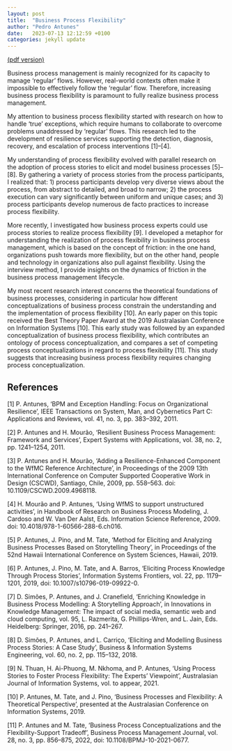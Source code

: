 ```yaml
---
layout: post
title:  "Business Process Flexibility"
author: "Pedro Antunes"
date:   2023-07-13 12:12:59 +0100
categories: jekyll update
---
```


[(pdf version)](assets/pdf/process-flexibility.pdf)

Business process management is mainly recognized for its capacity to manage ‘regular’ flows. However, real-world contexts often make it impossible to effectively follow the ‘regular’ flow. Therefore, increasing business process flexibility is paramount to fully realize business process management.

My attention to business process flexibility started with research on how to handle ‘true’ exceptions, which require humans to collaborate to overcome problems unaddressed by ‘regular’ flows. This research led to the development of resilience services supporting the detection, diagnosis, recovery, and escalation of process interventions [1]–[4].

My understanding of process flexibility evolved with parallel research on the adoption of process stories to elicit and model business processes [5]–[8]. By gathering a variety of process stories from the process participants, I realized that: 1) process participants develop very diverse views about the process, from abstract to detailed, and broad to narrow; 2) the process execution can vary significantly between uniform and unique cases; and 3) process participants develop numerous de facto practices to increase process flexibility.

More recently, I investigated how business process experts could use process stories to realize process flexibility [9]. I developed a metaphor for understanding the realization of process flexibility in business process management, which is based on the concept of friction: in the one hand, organizations push towards more flexibility, but on the other hand, people and technology in organizations also pull against flexibility. Using the interview method, I provide insights on the dynamics of friction in the business process management lifecycle.

My most recent research interest concerns the theoretical foundations of business processes, considering in particular how different conceptualizations of business process constrain the understanding and the implementation of process flexibility [10]. An early paper on this topic received the Best Theory Paper Award at the 2019 Australasian Conference on Information Systems [10]. This early study was followed by an expanded conceptualization of business process flexibility, which contributes an ontology of process conceptualization, and compares a set of competing process conceptualizations in regard to process flexibility [11]. This study suggests that increasing business process flexibility requires changing process conceptualization.

References
----------

[1]	P. Antunes, ‘BPM and Exception Handling: Focus on Organizational Resilience’, IEEE Transactions on System, Man, and Cybernetics Part C: Applications and Reviews, vol. 41, no. 3, pp. 383–392, 2011.

[2]	P. Antunes and H. Mourão, ‘Resilient Business Process Management: Framework and Services’, Expert Systems with Applications, vol. 38, no. 2, pp. 1241–1254, 2011.

[3]	P. Antunes and H. Mourão, ‘Adding a Resilience-Enhanced Component to the WfMC Reference Architecture’, in Proceedings of the 2009 13th International Conference on Computer Supported Cooperative Work in Design (CSCWD), Santiago, Chile, 2009, pp. 558–563. doi: 10.1109/CSCWD.2009.4968118.

[4]	H. Mourão and P. Antunes, ‘Using WfMS to support unstructured activities’, in Handbook of Research on Business Process Modeling, J. Cardoso and W. Van Der Aalst, Eds. Information Science Reference, 2009. doi: 10.4018/978-1-60566-288-6.ch016.

[5]	P. Antunes, J. Pino, and M. Tate, ‘Method for Eliciting and Analyzing Business Processes Based on Storytelling Theory’, in Proceedings of the 52nd Hawaii International Conference on System Sciences, Hawaii, 2019.

[6]	P. Antunes, J. Pino, M. Tate, and A. Barros, ‘Eliciting Process Knowledge Through Process Stories’, Information Systems Frontiers, vol. 22, pp. 1179–1201, 2019, doi: 10.1007/s10796-019-09922-0.

[7]	D. Simões, P. Antunes, and J. Cranefield, ‘Enriching Knowledge in Business Process Modelling: A Storytelling Approach’, in Innovations in Knowledge Management: The impact of social media, semantic web and cloud computing, vol. 95, L. Razmerita, G. Phillips-Wren, and L. Jain, Eds. Heidelberg: Springer, 2016, pp. 241–267.

[8]	D. Simões, P. Antunes, and L. Carriço, ‘Eliciting and Modelling Business Process Stories: A Case Study’, Business & Information Systems Engineering, vol. 60, no. 2, pp. 115–132, 2018.

[9]	N. Thuan, H. Ai-Phuong, M. Nkhoma, and P. Antunes, ‘Using Process Stories to Foster Process Flexibility: The Experts’ Viewpoint’, Australasian Journal of Information Systems, vol. to appear, 2021.

[10]	P. Antunes, M. Tate, and J. Pino, ‘Business Processes and Flexibility: A Theoretical Perspective’, presented at the Australasian Conference on Information Systems, 2019.

[11]	P. Antunes and M. Tate, ‘Business Process Conceptualizations and the Flexibility-Support Tradeoff’, Business Process Management Journal, vol. 28, no. 3, pp. 856–875, 2022, doi: 10.1108/BPMJ-10-2021-0677.

